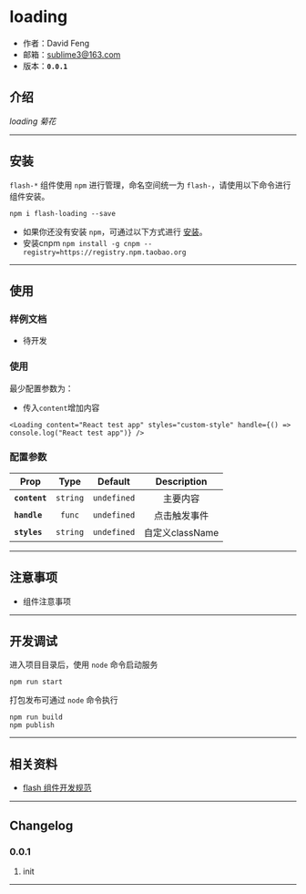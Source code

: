 # loading

* 作者：David Feng
* 邮箱：sublime3@163.com
* 版本：**`0.0.1`**

## 介绍

_loading 菊花_

---

## 安装

`flash-*` 组件使用 `npm` 进行管理，命名空间统一为 `flash-`，请使用以下命令进行组件安装。

```
npm i flash-loading --save
```

- 如果你还没有安装 `npm`，可通过以下方式进行 [安装](https://nodejs.org/en/download/)。
- 安装cnpm `npm install -g cnpm --registry=https://registry.npm.taobao.org`

---

## 使用

### 样例文档

- 待开发

### 使用
最少配置参数为：
- 传入`content`增加内容

```
<Loading content="React test app" styles="custom-style" handle={() => console.log("React test app")} />

```
### 配置参数

| Prop | Type | Default | Description |
| ---- |:----:|:-------:| :----------:|
| **`content`** | `string` | `undefined` | 主要内容 |
| **`handle`** | `func` | `undefined` | 点击触发事件 |
| **`styles`** | `string` | `undefined` | 自定义className |

---

## 注意事项

- 组件注意事项

---

## 开发调试

进入项目目录后，使用 `node` 命令启动服务

```
npm run start
```

打包发布可通过 `node` 命令执行

```
npm run build
npm publish
```

---

## 相关资料

* [flash 组件开发规范](http://)

---

## Changelog

### 0.0.1
1. init

---
